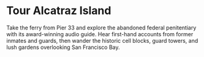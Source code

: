 # Tour Alcatraz Island

Take the ferry from Pier 33 and explore the abandoned federal penitentiary with its award-winning audio guide. Hear first-hand accounts from former inmates and guards, then wander the historic cell blocks, guard towers, and lush gardens overlooking San Francisco Bay.

